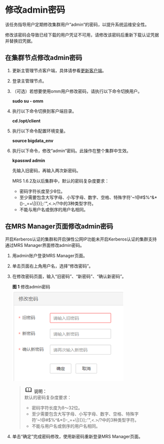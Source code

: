 # 修改admin密码<a name="ZH-CN_TOPIC_0174499491"></a>

该任务指导用户定期修改集群用户“admin“的密码，以提升系统运维安全性。

修改该密码会导致已经下载的用户凭证不可用，请修改该密码后重新下载认证凭据并替换旧凭据。

## 在集群节点修改admin密码<a name="zh-cn_topic_0042095123_section41705179143539"></a>

1.  更新主管理节点客户端，具体请参看[更新客户端](更新客户端.md)。
2.  登录主管理节点。
3.  （可选）若想要使用omm用户修改密码，请执行以下命令切换用户。

    **sudo su - omm**

4.  执行以下命令切换到客户端目录。

    **cd /opt/client**

5.  执行以下命令配置环境变量。

    **source bigdata\_env**

6.  执行以下命令，修改“admin“密码。此操作在整个集群中生效。

    **kpasswd admin**

    先输入旧密码，再输入两次新密码。

    MRS 1.6.2及以后集群中，默认的密码复杂度要求：

    -   密码字符长度至少8位。
    -   至少需要包含大写字母、小写字母、数字、空格、特殊字符'\~!@\#$%^&\*\(\)-\_=+\\|\[\{\}\];:'",<.\>/?中的3种类型字符。
    -   不能与用户名或倒序的用户名相同。


## 在MRS Manager页面修改admin密码<a name="zh-cn_topic_0042095123_section59954398143935"></a>

开启Kerberos认证的集群和开启弹性公网IP功能未开启Kerberos认证的集群支持通过MRS Manager界面修改admin密码。

1.  用admin账户登录MRS Manager页面。
2.  单击页面右上角用户名，选择“修改密码”。
3.  在修改密码页面，输入“旧密码”、“新密码”、“确认新密码”。

    **图 1**  修改admin密码<a name="zh-cn_topic_0042095123_fig4168151113457"></a>  
    ![](figures/修改admin密码-23.png "修改admin密码-23")

    >![](public_sys-resources/icon-note.gif) **说明：**   
    >默认的密码复杂度要求：  
    >-   密码字符长度为8～32位。  
    >-   至少需要包含大写字母、小写字母、数字、空格、特殊字符'\~!@\#$%^&\*\(\)-\_=+\\|\[\{\}\];:'",<.\>/?中的3种类型字符。  
    >-   不能与用户名或倒序的用户名相同。  

4.  单击“确定”完成密码修改，使用新密码重新登录MRS Manager页面。

